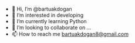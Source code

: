 - 👋 Hi, I’m @bartuakdogan
- 👀 I’m interested in developing
- 🌱 I’m currently learning Python
- 💞️ I’m looking to collaborate on ...
- 📫 How to reach me bartuakdogan8@gmail.com

<!---
bartuakdogan/bartuakdogan is a ✨ special ✨ repository because its `README.md` (this file) appears on your GitHub profile.
You can click the Preview link to take a look at your changes.
--->
